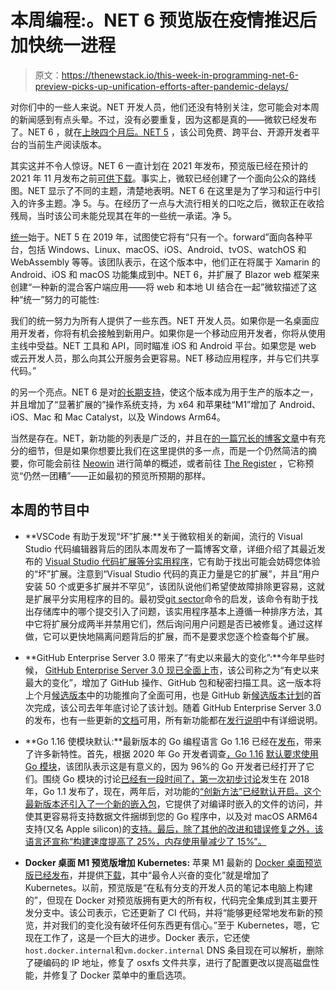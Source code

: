 # 本周编程:。NET 6 预览版在疫情推迟后加快统一进程

> 原文：<https://thenewstack.io/this-week-in-programming-net-6-preview-picks-up-unification-efforts-after-pandemic-delays/>

对你们中的一些人来说。NET 开发人员，他们还没有特别关注，您可能会对本周的新闻感到有点头晕。不过，没有必要重复，因为这都是真的——微软已经发布了。NET 6 ，就在[上映四个月后。NET 5](https://devblogs.microsoft.com/dotnet/announcing-net-5-0/) ，该公司免费、跨平台、开源开发者平台的当前生产阅读版本。

其实这并不令人惊讶。NET 6 一直计划在 2021 年发布，预览版已经在预计的 2021 年 11 月发布之前[可供下载](https://dotnet.microsoft.com/download/dotnet/6.0)。事实上，微软已经创建了一个面向公众的路线图。NET 显示了不同的主题，清楚地表明。NET 6 在这里是为了学习和运行中引入的许多主题。净 5。与。在经历了一点与大流行相关的口吃之后，微软正在收拾残局，当时该公司未能兑现其在年的一些统一承诺。净 5。

[统一](https://devblogs.microsoft.com/dotnet/introducing-net-5/)始于。NET 5 在 2019 年，试图使它将有“只有一个。forward”面向各种平台，包括 Windows、Linux、macOS、iOS、Android、tvOS、watchOS 和 WebAssembly 等等。该团队表示，在这个版本中，他们正在将属于 Xamarin 的 Android、iOS 和 macOS 功能集成到中。NET 6，并扩展了 Blazor web 框架来创建“一种新的混合客户端应用——将 web 和本地 UI 结合在一起”微软描述了这种“统一”努力的可能性:

我们的统一努力为所有人提供了一些东西。NET 开发人员。如果你是一名桌面应用开发者，你将有机会接触到新用户。如果你是一个移动应用开发者，你将从使用主线中受益。NET 工具和 API，同时瞄准 iOS 和 Android 平台。如果您是 web 或云开发人员，那么向其公开服务会更容易。NET 移动应用程序，并与它们共享代码。”

的另一个亮点。NET 6 是对[的长期支持](https://github.com/dotnet/core/blob/master/release-policies.md)，使这个版本成为用于生产的版本之一，并且增加了“显著扩展的”操作系统支持，为 x64 和苹果硅“M1”增加了 Android、iOS、Mac 和 Mac Catalyst，以及 Windows Arm64。

当然是存在。NET，新功能的列表是广泛的，并且在[的一篇冗长的博客文章](https://devblogs.microsoft.com/dotnet/announcing-net-6-preview-1/)中有充分的细节，但是如果你想要比我们在这里提供的多一点，而是一个仍然简洁的摘要，你可能会前往 [Neowin](https://www.neowin.net/news/the-first-preview-of-net-6-is-now-live-heres-what-you-need-to-know) 进行简单的概述，或者前往 [The Register](https://www.theregister.com/2021/02/18/microsoft_previews_net_6_native/) ，它称预览“仍然一团糟”——正如最初的预览所预期的那样。

## 本周的节目中

*   **VSCode 有助于发现“坏”扩展:**关于微软相关的新闻，流行的 Visual Studio 代码编辑器背后的团队本周发布了一篇博客文章，详细介绍了其最近发布的 [Visual Studio 代码扩展等分实用程序](https://code.visualstudio.com/blogs/2021/02/16/extension-bisect)，它有助于找出可能会妨碍您体验的“坏”扩展。注意到“Visual Studio 代码的真正力量是它的扩展”，并且“用户安装 50 个或更多扩展并不罕见”，该团队说他们希望使故障排除更容易，这就是扩展平分实用程序的目的。最初受[git sector](https://git-scm.com/docs/git-bisect)命令的启发，该命令有助于找出存储库中的哪个提交引入了问题，该实用程序基本上遵循一种排序方法，其中它将扩展分成两半并禁用它们，然后询问用户问题是否已被修复。通过这样做，它可以更快地隔离问题背后的扩展，而不是要求您逐个检查每个扩展。

*   **GitHub Enterprise Server 3.0 带来了“有史以来最大的变化”:**今年早些时候， [GitHub Enterprise Server 3.0 现已全面上市](https://github.blog/2021-02-16-github-enterprise-server-3-0-is-now-generally-available/)，该公司称之为“有史以来最大的变化”，增加了 GitHub 操作、GitHub 包和秘密扫描工具。这一版本将上个月[候选版本](https://github.blog/2021-01-15-github-enterprise-server-3-0-is-here/)中的功能推向了全面可用，也是 GitHub 新[候选版本计划](https://github.blog/2020-12-03-improving-the-ghes-release-process-release-candidates/)的首次完成，该公司去年年底讨论了该计划。随着 GitHub Enterprise Server 3.0 的发布，也有一些更新的[文档](https://docs.github.com/en/enterprise-server@3.0)可用，所有新功能都在[发行说明](https://docs.github.com/en/enterprise-server@3.0/admin/release-notes#3.0.0)中有详细说明。
*   **Go 1.16 使模块默认:**最新版本的 Go 编程语言 Go 1.16 已经在[发布](https://blog.golang.org/go1.16)，带来了许多新特性。首先，根据 2020 年 Go 开发者调查[，Go 1.16](https://blog.golang.org/survey2020) [默认要求使用 Go 模块](https://golang.org/doc/go1.16#modules)，该团队表示这是有意义的，因为 96%的 Go 开发者已经打开了它们。围绕 Go 模块的讨论[已经有一段时间了，第一次](https://blog.golang.org/modules2019)[初步讨论](https://golang.org/doc/go1.11#modules)发生在 2018 年，Go 1.1 发布了，现在，两年后，对功能的[“创新方法”已经默认开启。这个最新版本还引入了一个新的](https://thenewstack.io/whats-coming-to-golang-in-2019-modules-generics-better-error-handling/)[嵌入包](https://golang.org/doc/go1.16#library-embed)，它提供了对编译时嵌入的文件的访问，并使其更容易将支持数据文件捆绑到您的 Go 程序中，以及对 macOS ARM64 支持(又名 Apple silicon)的[支持。最后，除了其他的改进和错误修复之外，该语言还宣称“构建速度提高了 25%，内存使用量减少了 15%”。](https://golang.org/doc/go1.16#darwin)

*   **Docker 桌面 M1 预览版增加 Kubernetes:** 苹果 M1 最新的 [Docker 桌面预览版已经发布](https://www.docker.com/blog/new-docker-desktop-preview-for-apple-m1-released/)，并提供[下载](https://docs.docker.com/docker-for-mac/apple-m1/)，其中“最令人兴奋的变化”就是增加了 Kubernetes。以前，预览版是“在私有分支的开发人员的笔记本电脑上构建的”，但现在 Docker 对预览版拥有更大的所有权，代码完全集成到其主要开发分支中。该公司表示，它还更新了 CI 代码，并将“能够更经常地发布新的预览，并对我们的变化没有破坏任何东西更有信心。”至于 Kubernetes，嗯，它现在工作了，这是一个巨大的进步。Docker 表示，它还使`host.docker.internal`和`vm.docker.internal` DNS 条目现在可以解析，删除了硬编码的 IP 地址，修复了 osxfs 文件共享，进行了配置更改以提高磁盘性能，并修复了 Docker 菜单中的重启选项。

<svg xmlns:xlink="http://www.w3.org/1999/xlink" viewBox="0 0 68 31" version="1.1"><title>Group</title> <desc>Created with Sketch.</desc></svg>